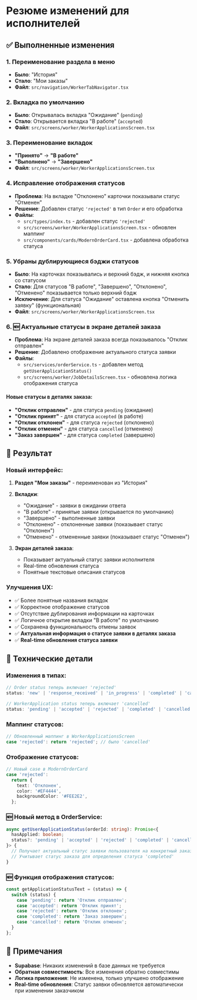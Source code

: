 # Резюме изменений для исполнителей

## ✅ Выполненные изменения

### 1. Переименование раздела в меню
- **Было**: "История" 
- **Стало**: "Мои заказы"
- **Файл**: `src/navigation/WorkerTabNavigator.tsx`

### 2. Вкладка по умолчанию
- **Было**: Открывалась вкладка "Ожидание" (`pending`)
- **Стало**: Открывается вкладка "В работе" (`accepted`)
- **Файл**: `src/screens/worker/WorkerApplicationsScreen.tsx`

### 3. Переименование вкладок
- **"Принято"** → **"В работе"**
- **"Выполнено"** → **"Завершено"**
- **Файл**: `src/screens/worker/WorkerApplicationsScreen.tsx`

### 4. Исправление отображения статусов
- **Проблема**: На вкладке "Отклонено" карточки показывали статус "Отменен"
- **Решение**: Добавлен статус `'rejected'` в тип `Order` и его обработка
- **Файлы**: 
  - `src/types/index.ts` - добавлен статус `'rejected'`
  - `src/screens/worker/WorkerApplicationsScreen.tsx` - обновлен маппинг
  - `src/components/cards/ModernOrderCard.tsx` - добавлена обработка статуса

### 5. Убраны дублирующиеся бэджи статусов
- **Было**: На карточках показывались и верхний бэдж, и нижняя кнопка со статусом
- **Стало**: Для статусов "В работе", "Завершено", "Отклонено", "Отменено" показывается только верхний бэдж
- **Исключение**: Для статуса "Ожидание" оставлена кнопка "Отменить заявку" (функциональная)
- **Файл**: `src/screens/worker/WorkerApplicationsScreen.tsx`

### 6. 🆕 Актуальные статусы в экране деталей заказа
- **Проблема**: На экране деталей заказа всегда показывалось "Отклик отправлен"
- **Решение**: Добавлено отображение актуального статуса заявки
- **Файлы**:
  - `src/services/orderService.ts` - добавлен метод `getUserApplicationStatus()`
  - `src/screens/worker/JobDetailsScreen.tsx` - обновлена логика отображения статуса

#### Новые статусы в деталях заказа:
- **"Отклик отправлен"** - для статуса `pending` (ожидание)
- **"Отклик принят"** - для статуса `accepted` (в работе)
- **"Отклик отклонен"** - для статуса `rejected` (отклонено)
- **"Отклик отменен"** - для статуса `cancelled` (отменено)
- **"Заказ завершен"** - для статуса `completed` (завершено)

## 🎯 Результат

### Новый интерфейс:
1. **Раздел "Мои заказы"** - переименован из "История"
2. **Вкладки**:
   - "Ожидание" - заявки в ожидании ответа
   - "В работе" - принятые заявки (открывается по умолчанию)
   - "Завершено" - выполненные заявки
   - "Отклонено" - отклоненные заявки (показывает статус "Отклонен")
   - "Отменено" - отмененные заявки (показывает статус "Отменен")

3. **Экран деталей заказа**:
   - Показывает актуальный статус заявки исполнителя
   - Real-time обновления статуса
   - Понятные текстовые описания статусов

### Улучшения UX:
- ✅ Более понятные названия вкладок
- ✅ Корректное отображение статусов
- ✅ Отсутствие дублирования информации на карточках
- ✅ Логичное открытие вкладки "В работе" по умолчанию
- ✅ Сохранена функциональность отмены заявок
- ✅ **Актуальная информация о статусе заявки в деталях заказа**
- ✅ **Real-time обновления статуса заявки**

## 🔧 Технические детали

### Изменения в типах:
```typescript
// Order status теперь включает 'rejected'
status: 'new' | 'response_received' | 'in_progress' | 'completed' | 'cancelled' | 'rejected';

// WorkerApplication status теперь включает 'cancelled'
status: 'pending' | 'accepted' | 'rejected' | 'completed' | 'cancelled';
```

### Маппинг статусов:
```typescript
// Обновленный маппинг в WorkerApplicationsScreen
case 'rejected': return 'rejected'; // было 'cancelled'
```

### Отображение статусов:
```typescript
// Новый case в ModernOrderCard
case 'rejected':
  return {
    text: 'Отклонен',
    color: '#EF4444',
    backgroundColor: '#FEE2E2',
  };
```

### 🆕 Новый метод в OrderService:
```typescript
async getUserApplicationStatus(orderId: string): Promise<{
  hasApplied: boolean; 
  status?: 'pending' | 'accepted' | 'rejected' | 'completed' | 'cancelled'
}> {
  // Получает актуальный статус заявки пользователя на конкретный заказ
  // Учитывает статус заказа для определения статуса 'completed'
}
```

### 🆕 Функция отображения статусов:
```typescript
const getApplicationStatusText = (status) => {
  switch (status) {
    case 'pending': return 'Отклик отправлен';
    case 'accepted': return 'Отклик принят';
    case 'rejected': return 'Отклик отклонен';
    case 'completed': return 'Заказ завершен';
    case 'cancelled': return 'Отклик отменен';
  }
};
```

## 📝 Примечания

- **Supabase**: Никаких изменений в базе данных не требуется
- **Обратная совместимость**: Все изменения обратно совместимы
- **Логика приложения**: Не изменена, только улучшено отображение
- **Real-time обновления**: Статус заявки обновляется автоматически при изменении заказчиком
